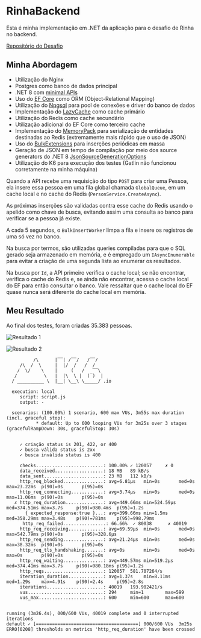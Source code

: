 # RinhaBackend

Esta é minha implementação em .NET da aplicação para o desafio de Rinha no backend.

[Repositório do Desafio](https://github.com/zanfranceschi/rinha-de-backend-2023-q3)

## Minha Abordagem

- Utilização do Nginx
- Postgres como banco de dados principal
- .NET 8 com [minimal APIs](https://learn.microsoft.com/en-us/aspnet/core/fundamentals/minimal-apis?view=aspnetcore-8.0)
- Uso do [EF Core](https://learn.microsoft.com/en-us/ef/core/) como ORM (Object-Relational Mapping)
- Utilização do [Npgsql](https://www.npgsql.org/) para pool de conexões e driver do banco de dados
- Implementação do [LazyCache](https://github.com/alastairtree/LazyCache) como cache primário
- Utilização do Redis como cache secundário
- Utilização adicional do EF Core como terceiro cache
- Implementação do [MemoryPack](https://github.com/Cysharp/MemoryPack) para serialização de entidades destinadas ao Redis (extremamente mais rápido que o uso de JSON)
- Uso do [BulkExtensions](https://github.com/borisdj/EFCore.BulkExtensions) para inserções periódicas em massa
- Geração de JSON em tempo de compilação por meio dos source generators do .NET 8 [JsonSourceGenerationOptions](https://learn.microsoft.com/en-us/dotnet/standard/serialization/system-text-json/source-generation)
- Utilização do K6 para execução dos testes (Gatlin não funcionou corretamente na minha máquina)

Quando a API recebe uma requisição do tipo `POST` para criar uma Pessoa, ela insere essa pessoa em uma fila global chamada `GlobalQueue`, em um cache local e no cache do Redis (`PersonService.CreateAsync`).

As próximas inserções são validadas contra esse cache do Redis usando o apelido como chave de busca, evitando assim uma consulta ao banco para verificar se a pessoa já existe.

A cada 5 segundos, o `BulkInsertWorker` limpa a fila e insere os registros de uma só vez no banco.

Na busca por termos, são utilizadas queries compiladas para que o SQL gerado seja armazenado em memória, e é empregado um `IAsyncEnumerable` para evitar a criação de uma segunda lista ao enumerar os resultados.

Na busca por `Id`, a API primeiro verifica o cache local; se não encontrar, verifica o cache do Redis e, se ainda não encontrar, acessa o cache local do EF para então consultar o banco. Vale ressaltar que o cache local do EF quase nunca será diferente do cache local em memória.

## Meu Resultado

Ao final dos testes, foram criadas 35.383 pessoas.

![Resultado 1](https://github.com/MarceloMilbradt/RinhaBackend/assets/25873918/bc74456f-307c-4d1c-b7bc-e5817fc893c9)

![Resultado 2](https://github.com/MarceloMilbradt/RinhaBackend/assets/25873918/0503c62b-bfe4-4a01-a7fb-d5ae26ed9de0)




```
          /\      |‾‾| /‾‾/   /‾‾/
     /\  /  \     |  |/  /   /  /
    /  \/    \    |     (   /   ‾‾\
   /          \   |  |\  \ |  (‾)  |
  / __________ \  |__| \__\ \_____/ .io

  execution: local
     script: script.js
     output: -

  scenarios: (100.00%) 1 scenario, 600 max VUs, 3m55s max duration (incl. graceful stop):
           * default: Up to 600 looping VUs for 3m25s over 3 stages (gracefulRampDown: 30s, gracefulStop: 30s)


     ✓ criação status is 201, 422, or 400
     ✓ busca válida status is 2xx
     ✓ busca inválida status is 400

     checks.........................: 100.00% ✓ 120057     ✗ 0
     data_received..................: 18 MB   89 kB/s
     data_sent......................: 23 MB   112 kB/s
     http_req_blocked...............: avg=6.81µs   min=0s       med=0s       max=23.22ms  p(90)=0s       p(95)=0s
     http_req_connecting............: avg=3.74µs   min=0s       med=0s       max=11.06ms  p(90)=0s       p(95)=0s
   ✗ http_req_duration..............: avg=449.66ms min=524.59µs med=374.51ms max=3.7s     p(90)=980.4ms  p(95)=1.2s
       { expected_response:true }...: avg=399.66ms min=1.5ms    med=358.29ms max=3.48s    p(90)=781ms    p(95)=998.79ms
      http_req_failed................: 66.66%  ✓ 80038      ✗ 40019
     http_req_receiving.............: avg=69.59µs  min=0s       med=0s       max=542.79ms p(90)=0s       p(95)=328.6µs
     http_req_sending...............: avg=21.24µs  min=0s       med=0s       max=38.32ms  p(90)=0s       p(95)=0s
     http_req_tls_handshaking.......: avg=0s       min=0s       med=0s       max=0s       p(90)=0s       p(95)=0s
     http_req_waiting...............: avg=449.57ms min=519.2µs  med=374.41ms max=3.7s     p(90)=980.18ms p(95)=1.2s
     http_reqs......................: 120057  581.707264/s
     iteration_duration.............: avg=1.37s    min=8.11ms   med=1.29s    max=4.91s    p(90)=2.4s     p(95)=2.8s
     iterations.....................: 40019   193.902421/s
     vus............................: 294     min=1        max=599
     vus_max........................: 600     min=600      max=600


running (3m26.4s), 000/600 VUs, 40019 complete and 0 interrupted iterations
default ✓ [======================================] 000/600 VUs  3m25s
ERRO[0208] thresholds on metrics 'http_req_duration' have been crossed
```
